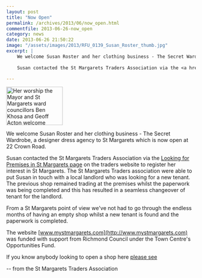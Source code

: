 ```yaml
---
layout: post
title: "Now Open"
permalink: /archives/2013/06/now_open.html
commentfile: 2013-06-26-now_open
category: news
date: 2013-06-26 21:50:22
image: "/assets/images/2013/RFU_0139_Susan_Roster_thumb.jpg"
excerpt: |
    We welcome Susan Roster and her clothing business - The Secret Wardrobe, a designer dress agency  to St Margarets which is now open at 22 Crown Road.
    
    Susan contacted the St Margarets Traders Association via the <a href="http://www.mystmargarets.com/cgi-bin/commercial.cgi">Looking for Premises in St Margarets page</a> on the traders website to register her interest in St Margarets. The St Margarets Traders association were able to put Susan in touch with a local landlord who was looking for a new tenant. The previous shop remained trading at the premises whilst the paperwork was being completed and this has resulted in a seamless changeover of tenant for the landlord.

---
```


<a href="/assets/images/2013/RFU_0139_Susan_Roster.jpg" title="See larger version of - Her worship the Mayor and St Margarets ward councillors Ben Khosa and Geoff Acton welcome Susan Roster to the St Margarets at the recent fair in Crown Road"><img src="/assets/images/2013/RFU_0139_Susan_Roster_thumb.jpg" width="150" height="102" alt="Her worship the Mayor and St Margarets ward councillors Ben Khosa and Geoff Acton welcome Susan Roster to the St Margarets at the recent fair in Crown Road." class="photo right" /></a>

We welcome Susan Roster and her clothing business - The Secret Wardrobe, a designer dress agency to St Margarets which is now open at 22 Crown Road.

Susan contacted the St Margarets Traders Association via the [Looking for Premises in St Margarets page](http://www.mystmargarets.com/cgi-bin/commercial.cgi) on the traders website to register her interest in St Margarets. The St Margarets Traders association were able to put Susan in touch with a local landlord who was looking for a new tenant. The previous shop remained trading at the premises whilst the paperwork was being completed and this has resulted in a seamless changeover of tenant for the landlord.

From a St Margarets point of view we've not had to go through the endless months of having an empty shop whilst a new tenant is found and the paperwork is completed.

The website [www.mystmargarets.com](http://www.mystmargarets.com) was funded with support from Richmond Council under the Town Centre's Opportunities Fund.

If you know anybody looking to open a shop here [please see](http://www.mystmargarets.com/cgi-bin/commercial.cgi)

-- from the St Margarets Traders Association
